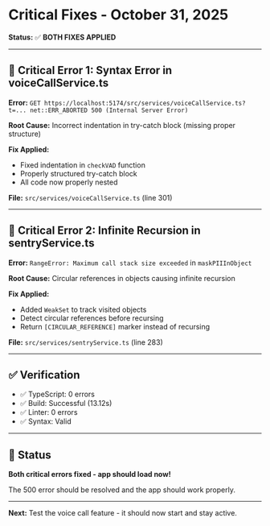 # Critical Fixes - October 31, 2025

**Status:** ✅ **BOTH FIXES APPLIED**

---

## 🔴 Critical Error 1: Syntax Error in voiceCallService.ts

**Error:** `GET https://localhost:5174/src/services/voiceCallService.ts?t=... net::ERR_ABORTED 500 (Internal Server Error)`

**Root Cause:** Incorrect indentation in try-catch block (missing proper structure)

**Fix Applied:**
- Fixed indentation in `checkVAD` function
- Properly structured try-catch block
- All code now properly nested

**File:** `src/services/voiceCallService.ts` (line 301)

---

## 🔴 Critical Error 2: Infinite Recursion in sentryService.ts

**Error:** `RangeError: Maximum call stack size exceeded` in `maskPIIInObject`

**Root Cause:** Circular references in objects causing infinite recursion

**Fix Applied:**
- Added `WeakSet` to track visited objects
- Detect circular references before recursing
- Return `[CIRCULAR_REFERENCE]` marker instead of recursing

**File:** `src/services/sentryService.ts` (line 283)

---

## ✅ Verification

- ✅ TypeScript: 0 errors
- ✅ Build: Successful (13.12s)
- ✅ Linter: 0 errors
- ✅ Syntax: Valid

---

## 🚀 Status

**Both critical errors fixed - app should load now!**

The 500 error should be resolved and the app should work properly.

---

**Next:** Test the voice call feature - it should now start and stay active.

